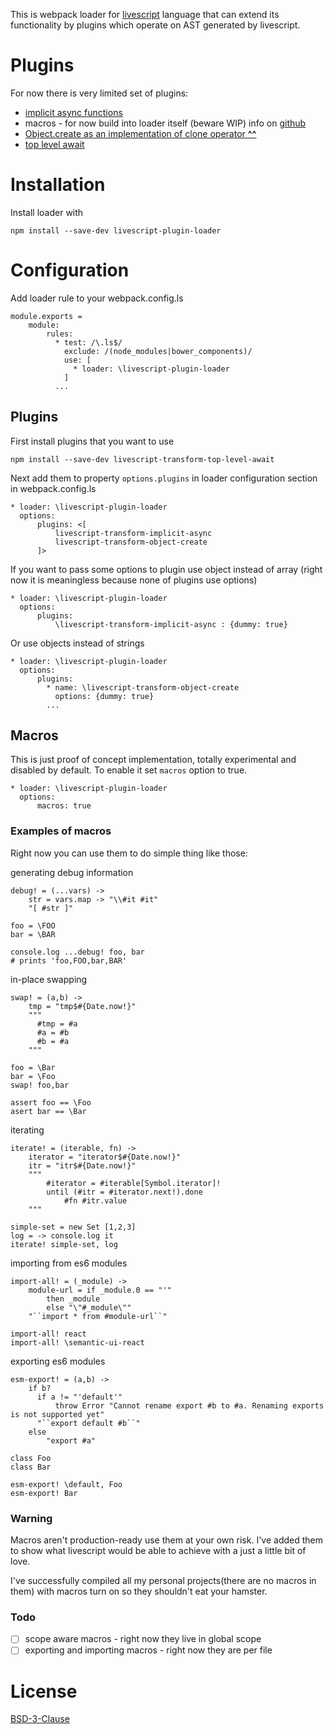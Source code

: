 This is webpack loader for [livescript](https://github.com/gkz/LiveScript) language that can extend its functionality by plugins which operate on AST generated by livescript.

# Plugins
For now there is very limited set of plugins:

- [implicit async functions](https://www.npmjs.com/package/livescript-transform-implicit-async)
- macros - for now build into loader itself (beware WIP) info on [github ](https://github.com/gkz/LiveScript/issues/982)
- [Object.create as an implementation of clone operator **^^**](https://www.npmjs.com/package/livescript-transform-object-create)
- [top level await](https://www.npmjs.com/package/livescript-transform-top-level-await)

# Installation

Install loader with 

    npm install --save-dev livescript-plugin-loader


# Configuration

Add loader rule to your webpack.config.ls

```livescript
module.exports =
    module:
        rules:
          * test: /\.ls$/
            exclude: /(node_modules|bower_components)/
            use: [
              * loader: \livescript-plugin-loader
            ]
          ...  
```


## Plugins

First install plugins that you want to use
    
    npm install --save-dev livescript-transform-top-level-await


Next add them to property `options.plugins` in loader configuration section in webpack.config.ls

```livescript
* loader: \livescript-plugin-loader
  options:
      plugins: <[
          livescript-transform-implicit-async
          livescript-transform-object-create
      ]>
```

If you want to pass some options to plugin use object instead of array
(right now it is meaningless because none of plugins use options)
```livescript
* loader: \livescript-plugin-loader
  options:
      plugins:
          \livescript-transform-implicit-async : {dummy: true}
```
Or use objects instead of strings
```livescript
* loader: \livescript-plugin-loader
  options:
      plugins:
        * name: \livescript-transform-object-create
          options: {dummy: true}
        ...
```

## Macros
This is just proof of concept implementation, totally experimental and disabled by default. To enable it set `macros` option to true.
```livescript
* loader: \livescript-plugin-loader
  options:
      macros: true
```

### Examples of macros
Right now you can use them to do simple thing like those:

generating debug information
```livescript
debug! = (...vars) -> 
    str = vars.map -> "\\#it #it"
    "[ #str ]"

foo = \FOO
bar = \BAR

console.log ...debug! foo, bar
# prints 'foo,FOO,bar,BAR'
```

in-place swapping
```livescript
swap! = (a,b) ->
    tmp = "tmp$#{Date.now!}"
    """
      #tmp = #a
      #a = #b
      #b = #a
    """
    
foo = \Bar
bar = \Foo
swap! foo,bar

assert foo == \Foo
asert bar == \Bar
```

iterating
```livescript
iterate! = (iterable, fn) ->
    iterator = "iterator$#{Date.now!}"
    itr = "itr$#{Date.now!}"
    """
        #iterator = #iterable[Symbol.iterator]!
        until (#itr = #iterator.next!).done
            #fn #itr.value
    """
      
simple-set = new Set [1,2,3]
log = -> console.log it
iterate! simple-set, log
```

importing from es6 modules
```livescript
import-all! = (_module) ->
    module-url = if _module.0 == "'"
        then _module
        else "\"#_module\""
    "``import * from #module-url``"
    
import-all! react
import-all! \semantic-ui-react
```

exporting es6 modules
```livescript
esm-export! = (a,b) ->
    if b?
      if a != "'default'"
          throw Error "Cannot rename export #b to #a. Renaming exports is not supported yet"
      "``export default #b``"
    else
        "export #a"
        
class Foo
class Bar
  
esm-export! \default, Foo
esm-export! Bar
```

### Warning
Macros aren't production-ready use them at your own risk. I've added them to show what livescript would be able to achieve with a just a little bit of love.

I've successfully compiled all my personal projects(there are no macros in them) with macros turn on so they shouldn't eat your hamster.

### Todo
- [ ] scope aware macros - right now they live in global scope
- [ ] exporting and importing macros - right now they are per file

# License
[BSD-3-Clause](License.md)
